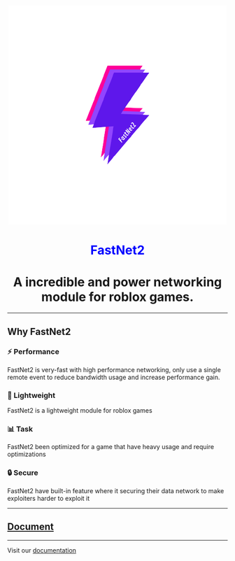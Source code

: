 <div align="center">
	<img src="docs/public/header.png" alt="FastNet2 icon" />
    <h1><span style="color:blue;">FastNet2</span></h1>
    <p><h1>A incredible and power networking module for roblox games.</h1></p>
</div>

---

## Why FastNet2

### ⚡ Performance
FastNet2 is very-fast with high performance networking, only use a single remote event to reduce bandwidth usage and increase performance gain.

### 🍃 Lightweight
FastNet2 is a lightweight module for roblox games

### 📊 Task
FastNet2 been optimized for a game that have heavy usage and require optimizations

### 🔒 Secure
FastNet2 have built-in feature where it securing their data network to make exploiters harder to exploit it

---

## [Document](https://imezx.github.io/FastNet2/docs)

---

Visit our [documentation](https://imezx.github.io/FastNet2)
